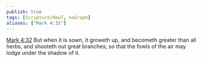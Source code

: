 ```yaml
---
publish: true
tags: [Scripture/NewT, noGraph]
aliases: ["Mark 4:32"]
---
```

[Mark 4:32](https://churchofjesuschrist.org/study/scriptures/nt/mark/4?lang=eng&id=p32#p32) But when it is sown, it groweth up, and becometh greater than all herbs, and shooteth out great branches; so that the fowls of the air may lodge under the shadow of it.
